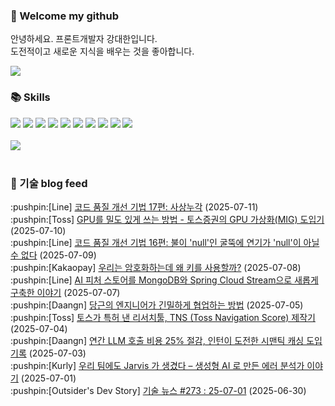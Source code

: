 ### 👋 Welcome my github

안녕하세요. 프론트개발자 강대한입니다.
<br>
도전적이고 새로운 지식을 배우는 것을 좋아합니다.

<!--
![header](https://capsule-render.vercel.app/api?type=Waving&color=auto&height=300&section=header&text=Welcome&fontAlignY=40&desc=KangDaeHan%20github%20&descSize=20&descAlignY=55&animation=fadeIn&fontSize=90)

**KangDaeHan/KangDaeHan** is a ✨ _special_ ✨ repository because its `README.md` (this file) appears on your GitHub profile.

Here are some ideas to get you started:

- 🔭 I’m currently working on ...
- 🌱 I’m currently learning ...
- 👯 I’m looking to collaborate on ...
- 🤔 I’m looking for help with ...
- 💬 Ask me about ...
- 📫 How to reach me: ...
- 😄 Pronouns: ...
- ⚡ Fun fact: ...
-->

<a href="https://twinfamily.github.io" target="_blank"><img src="https://img.shields.io/badge/Blog-121D33?style=flat-square&logo=blogger&logoColor=ffffff"/></a>

### :books: Skills
<a href="#" target="_blank"><img src="https://img.shields.io/badge/React-61DAFB?style=flat-square&logo=react&logoColor=ffffff"/></a>
<a href="#" target="_blank"><img src="https://img.shields.io/badge/Html5-E34F26?style=flat-square&logo=html5&logoColor=ffffff"/></a>
<a href="#" target="_blank"><img src="https://img.shields.io/badge/Javascript-F7DF1E?style=flat-square&logo=javascript&logoColor=ffffff"/></a>
<a href="#" target="_blank"><img src="https://img.shields.io/badge/Cssmodules-000000?style=flat-square&logo=cssmodules&logoColor=ffffff"/></a>
<a href="#" target="_blank"><img src="https://img.shields.io/badge/Node.js-339933?style=flat-square&logo=nodedotjs&logoColor=ffffff"/></a>
<a href="#" target="_blank"><img src="https://img.shields.io/badge/Typescript-3178C6?style=flat-square&logo=typescript&logoColor=ffffff"/></a>
<a href="#" target="_blank"><img src="https://img.shields.io/badge/Git-F05032?style=flat-square&logo=git&logoColor=ffffff"/></a>
<a href="#" target="_blank"><img src="https://img.shields.io/badge/Gitlab-FC6D26?style=flat-square&logo=gitlab&logoColor=ffffff"/></a>
<a href="#" target="_blank"><img src="https://img.shields.io/badge/Webpack-8DD6F9?style=flat-square&logo=webpack&logoColor=ffffff"/></a>
<a href="#" target="_blank"><img src="https://img.shields.io/badge/Vite-646CFF?style=flat-square&logo=vite&logoColor=ffffff"/></a>
<br><br>
<img src="https://github-readme-stats.vercel.app/api/top-langs/?username=KangDaeHan&layout=compact">
<br><br>
### :round_pushpin: 기술 blog feed
<!-- BLOG-POST-LIST:START --><div>:pushpin:[Line] <a target="_blank" href="https://techblog.lycorp.co.jp/ko/techniques-for-improving-code-quality-17">코드 품질 개선 기법 17편: 사상누각</a> (2025-07-11)</div><div>:pushpin:[Toss] <a target="_blank" href="https://toss.tech/article/toss-securities-gpu-mig">GPU를 밀도 있게 쓰는 방법 - 토스증권의 GPU 가상화&lpar;MIG&rpar; 도입기</a> (2025-07-10)</div><div>:pushpin:[Line] <a target="_blank" href="https://techblog.lycorp.co.jp/ko/techniques-for-improving-code-quality-16">코드 품질 개선 기법 16편: 불이 &#39;null&#39;인 굴뚝에 연기가 &#39;null&#39;이 아닐 수 없다</a> (2025-07-09)</div><div>:pushpin:[Kakaopay] <a target="_blank" href="https://tech.kakaopay.com/post/kakaopayins-envelope-encryption/">우리는 암호화하는데 왜 키를 사용할까?</a> (2025-07-08)</div><div>:pushpin:[Line] <a target="_blank" href="https://techblog.lycorp.co.jp/ko/ai-feature-store-renewal-with-mongodb-and-spring-cloud-stream">AI 피처 스토어를 MongoDB와 Spring Cloud Stream으로 새롭게 구축한 이야기</a> (2025-07-07)</div><div>:pushpin:[Daangn] <a target="_blank" href="https://medium.com/daangn/%EB%8B%B9%EA%B7%BC%EC%9D%98-%EC%97%94%EC%A7%80%EB%8B%88%EC%96%B4%EA%B0%80-%EA%B8%B4%EB%B0%80%ED%95%98%EA%B2%8C-%ED%98%91%EC%97%85%ED%95%98%EB%8A%94-%EB%B0%A9%EB%B2%95-51de89d100cc?source=rss----4505f82a2dbd---4">당근의 엔지니어가 긴밀하게 협업하는 방법</a> (2025-07-05)</div><div>:pushpin:[Toss] <a target="_blank" href="https://toss.tech/article/Toss_Navigation_Score">토스가 특허 낸 리서치툴, TNS &lpar;Toss Navigation Score&rpar; 제작기</a> (2025-07-04)</div><div>:pushpin:[Daangn] <a target="_blank" href="https://medium.com/daangn/%EC%97%B0%EA%B0%84-llm-%ED%98%B8%EC%B6%9C-%EB%B9%84%EC%9A%A9-25-%EC%A0%88%EA%B0%90-%EC%9D%B8%ED%84%B4%EC%9D%B4-%EB%8F%84%EC%A0%84%ED%95%9C-%EC%8B%9C%EB%A7%A8%ED%8B%B1-%EC%BA%90%EC%8B%B1-%EB%8F%84%EC%9E%85-%EA%B8%B0%EB%A1%9D-af3de9a74d0c?source=rss----4505f82a2dbd---4">연간 LLM 호출 비용 25% 절감, 인턴이 도전한 시맨틱 캐싱 도입 기록</a> (2025-07-03)</div><div>:pushpin:[Kurly] <a target="_blank" href="http://thefarmersfront.github.io/blog/2025-delivery-jarvis-story/">우리 팀에도 Jarvis 가 생겼다 – 생성형 AI 로 만든 에러 분석가 이야기</a> (2025-07-01)</div><div>:pushpin:[Outsider's Dev Story] <a target="_blank" href="https://blog.outsider.ne.kr/1766">기술 뉴스 #273 : 25-07-01</a> (2025-06-30)</div><!-- BLOG-POST-LIST:END -->

<!-- ![Anurag's GitHub stats](https://github-readme-stats.vercel.app/api?username=KangDaeHan&show_icons=true&theme=radical) -->

